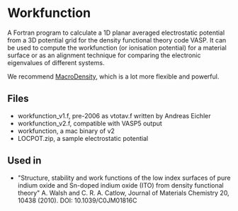 Workfunction
============

A Fortran program to calculate a 1D planar averaged electrostatic potential from a 3D potential grid for the density functional theory code VASP. It can be used to compute the workfunction (or ionisation potential) for a material surface or as an alignment technique for comparing the electronic eigenvalues of different systems. 

We recommend [MacroDensity](https://github.com/WMD-Bath/MacroDensity), which is a lot more flexible and powerful.

Files
------------
- workfunction_v1.f, pre-2006 as vtotav.f written by Andreas Eichler
- workfunction_v2.f, compatible with VASP5 output
- workfunction, a mac binary of v2
- LOCPOT.zip, a sample electrostatic potential

Used in
------------
- "Structure, stability and work functions of the low index surfaces of pure indium oxide and Sn-doped indium oxide (ITO) from density functional theory" A. Walsh and C. R. A. Catlow, Journal of Materials Chemistry 20, 10438 (2010). DOI: 10.1039/C0JM01816C 
